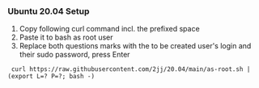 ### Ubuntu 20.04 Setup

1. Copy following curl command incl. the prefixed space
2. Paste it to bash as root user
3. Replace both questions marks with the to be created user's login and their sudo password, press Enter
```
 curl https://raw.githubusercontent.com/2jj/20.04/main/as-root.sh | (export L=? P=?; bash -)
```
